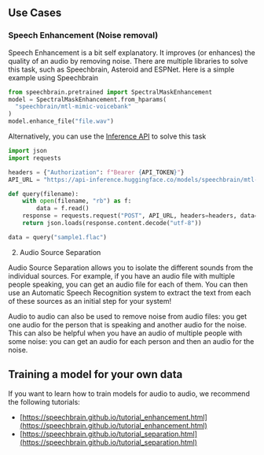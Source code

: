 ## Use Cases

### Speech Enhancement (Noise removal)

Speech Enhancement is a bit self explanatory. It improves (or enhances) the quality of an audio by removing noise. There are multiple libraries to solve this task, such as Speechbrain, Asteroid and ESPNet. Here is a simple example using Speechbrain 

```python
from speechbrain.pretrained import SpectralMaskEnhancement
model = SpectralMaskEnhancement.from_hparams(
  "speechbrain/mtl-mimic-voicebank"
)
model.enhance_file("file.wav")
```

Alternatively, you can use the [Inference API](https://huggingface.co/inference-api) to solve this task

```python
import json
import requests

headers = {"Authorization": f"Bearer {API_TOKEN}"}
API_URL = "https://api-inference.huggingface.co/models/speechbrain/mtl-mimic-voicebank"

def query(filename):
    with open(filename, "rb") as f:
        data = f.read()
    response = requests.request("POST", API_URL, headers=headers, data=data)
    return json.loads(response.content.decode("utf-8"))

data = query("sample1.flac")
```

2. Audio Source Separation

Audio Source Separation allows you to isolate the different sounds from the individual sources. For example, if you have an audio file with multiple people speaking, you can get an audio file for each of them. You can then use an Automatic Speech Recognition system to extract the text from each of these sources as an initial step for your system!

Audio to audio can also be used to remove noise from audio files: you get one audio for the person that is speaking and another audio for the noise. This can also be helpful when you have an audio of multiple people with some noise: you can get an audio for each person and then an audio for the noise.

## Training a model for your own data

If you want to learn how to train models for audio to audio, we recommend the following tutorials:

- [https://speechbrain.github.io/tutorial_enhancement.html](https://speechbrain.github.io/tutorial_enhancement.html)
- [https://speechbrain.github.io/tutorial_separation.html](https://speechbrain.github.io/tutorial_separation.html)